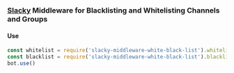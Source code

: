 ### [Slacky](https://github.com/slacky-bot/slacky) Middleware for Blacklisting and Whitelisting Channels and Groups

#### Use
```js
const whitelist = require('slacky-middleware-white-black-list').whitelist;
const blacklist = require('slacky-middleware-white-black-list').blacklist;
bot.use()
```
